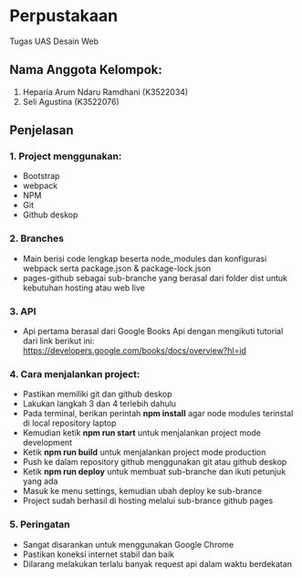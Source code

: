 # Perpustakaan
Tugas UAS Desain Web
## Nama Anggota Kelompok:
1. Heparia Arum Ndaru Ramdhani (K3522034)
2. Seli Agustina (K3522076)
## Penjelasan
### 1. Project menggunakan:
- Bootstrap
- webpack
- NPM
- Git
- Github deskop
### 2. Branches
- Main berisi code lengkap beserta node_modules dan konfigurasi webpack serta package.json & package-lock.json
- pages-github sebagai sub-branche yang berasal dari folder dist untuk kebutuhan hosting atau web live
### 3. API
- Api pertama berasal dari Google Books Api dengan mengikuti tutorial dari link berikut ini: https://developers.google.com/books/docs/overview?hl=id
### 4. Cara menjalankan project:
- Pastikan memiliki git dan github deskop
- Lakukan langkah 3 dan 4 terlebih dahulu
- Pada terminal, berikan perintah **npm install** agar node modules terinstal di local repository laptop
- Kemudian ketik **npm run start** untuk menjalankan project mode development
- Ketik **npm run build** untuk menjalankan project mode production
- Push ke dalam repository github menggunakan git atau github deskop
- Ketik **npm run deploy** untuk membuat sub-branche dan ikuti petunjuk yang ada
- Masuk ke menu settings, kemudian ubah deploy ke sub-brance
- Project sudah berhasil di hosting melalui sub-brance github pages
### 5. Peringatan
- Sangat disarankan untuk menggunakan Google Chrome
- Pastikan koneksi internet stabil dan baik
- Dilarang melakukan terlalu banyak request api dalam waktu berdekatan
